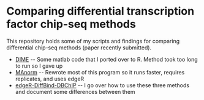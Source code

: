 # Comparing differential transcription factor chip-seq methods

This repository holds some of my scripts and findings for comparing differential chip-seq methods (paper recently submitted).

* [DIME](DIME/) -- Some matlab code that I ported over to R. Method took too long to run so I gave up
* [MAnorm](MAnorm/) -- Rewrote most of this program so it runs faster, requires replicates, and uses edgeR
* [edgeR-DiffBind-DBChIP](edgeR-DiffBind-DBChIP/) -- I go over how to use these three methods and document some differences between them